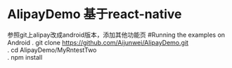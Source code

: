 # AlipayDemo 基于react-native
参照git上alipay改成android版本，添加其他功能页
#Running the examples on Android
. git clone https://github.com/Aijunwei/AlipayDemo.git  
. cd AlipayDemo/MyRntestTwo  
. npm install  
